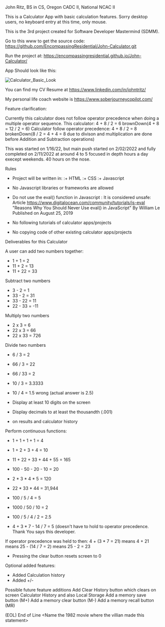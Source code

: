 John Ritz, BS in CS, Oregon CADC II, National NCAC II

This is a Calculator App with basic calculation features.
Sorry desktop users, no keyboard entry at this time, only mouse.

This is the 3rd project created for Software Developer Mastermind (SDMM).

Go to this www to get the source code:
https://github.com/EncompassingResidential/John-Calculator.git

Run the project at: https://encompassingresidential.github.io/John-Calculator/

App Should look like this:

![Calculator_Basic_Look](https://user-images.githubusercontent.com/94155021/153640205-6402c1ee-66d5-468e-9cd3-1cc362a3699f.png)

You can find my CV Resume at https://www.linkedin.com/in/johntritz/ 

My personal life coach website is https://www.soberjourneycopilot.com/

Feature clarification:

Currently this calculator does not follow operator precedence when doing a multiple operator sequence.
This calculator: 4 + 8 / 2 = 6  brownDown(4 + 8 = 12 / 2 = 6)
Calculator follow operator precedence: 4 + 8 / 2 = 8  brokenDown(8 / 2 = 4 + 4 = 8 due to divison and multiplication are done before Addition and Subtraction operations)

This was started on 1/16/22, but main push started on 2/02/2022 
and fully completed on 2/11/2022 at around 4 to 5 focused in depth hours a day execept weekends. 40 hours on the nose.

Rules
+  Project will be written in:
  :+  HTML
  :+  CSS
  :+  Javascript

+  No Javascript libraries or frameworks are allowed
+  Do not use the eval() function in Javascript
  :        It is considered unsafe: Article https://www.digitalocean.com/community/tutorials/js-eval
  "Reasons Why You Should Never Use eval() in JavaScript"
By William Le   Published on August 25, 2019

+  No following tutorials of calculator apps/projects
+  No copying code of other existing calculator apps/projects


Deliverables for this Calculator

A user can add two numbers together:
+  1 + 1 = 2
+  11 + 2 = 13
+  11 + 22 = 33

Subtract two numbers
+  3 - 2 = 1
+  33 - 2 = 31
+  33 - 22 = 11
+  22 - 33 = -11

Multiply two numbers
+  2 x 3 = 6
+  22 x 3 = 66
+  22 x 33 = 726

Divide two numbers
+  6 / 3 = 2
+  66 / 3 = 22
+  66 / 33 = 2
+  10 / 3 = 3.3333
+  10 / 4 = 1.5 wrong (actual answer is 2.5)

+ Display at least 10 digits on the screen
+ Display decimals to at least the thousandth (.001)
+ on results and calculator history

Perform continuous functions:
+  1 + 1 + 1 + 1 = 4
+  1 + 2 + 3 + 4 = 10
+  11 + 22 + 33 + 44 + 55 = 165
+  100 - 50 - 20 - 10 = 20
+  2 * 3 * 4 * 5 = 120

+  22 * 33 * 44 = 31,944
+  100 / 5 / 4 = 5
+  1000 / 50 / 10 = 2
+  100 / 5 / 4 / 2 = 2.5
+  4 + 3 * 7 - 14 / 7 = 5 (doesn't have to hold to operator precedence. Thank You says this developer.

If operator precedence was held to then:
4 + (3 * 7 = 21) means 4 + 21 means 25 - (14 / 7 = 2) means 25 - 2 = 23

+ Pressing the clear button resets screen to 0

Optional added features:
+ Added Calculation history
+ Added +/-


Possible future feature additions
Add Clear History button which clears on screen Calculator History and also Local Storage
Add a memory save   button (M+)
Add a memory clear  button (M-)
Add a memory recall button (MR)

(EOL) End of Line  <Name the 1982 movie where the villian made this statement>
